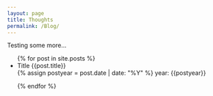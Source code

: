 ```yaml
---
layout: page
title: Thoughts
permalink: /Blog/
---
```


Testing some more...

<ul>
  {% for post in site.posts %}
    <li>
    Title {{post.title}} 
    </li>
    {% assign postyear = post.date | date: "%Y" %}
    year: {{postyear}}
    
   
  {% endfor %}
</ul>
